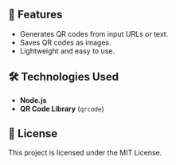 ## 📌 Features
- Generates QR codes from input URLs or text.
- Saves QR codes as images.
- Lightweight and easy to use.

## 🛠 Technologies Used
- **Node.js**
- **QR Code Library** (`qrcode`)

## 🐜 License
This project is licensed under the MIT License.

